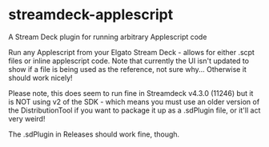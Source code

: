 # streamdeck-applescript
A Stream Deck plugin for running arbitrary Applescript code

Run any Applescript from your Elgato Stream Deck - allows for either .scpt files or inline applescript code. Note that currently the UI isn't updated to show if a file is being used as the reference, not sure why... Otherwise it should work nicely!

Please note, this does seem to run fine in Streamdeck v4.3.0 (11246) but it is NOT using v2 of the SDK - which means you must use an older version of the DistributionTool if you want to package it up as a .sdPlugin file, or it'll act very weird!

The .sdPlugin in Releases should work fine, though.
